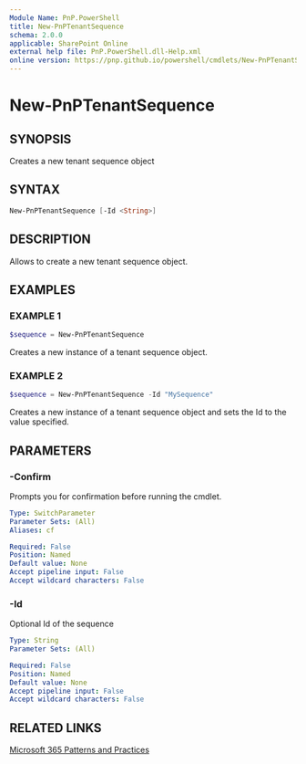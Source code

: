 ```yaml
---
Module Name: PnP.PowerShell
title: New-PnPTenantSequence
schema: 2.0.0
applicable: SharePoint Online
external help file: PnP.PowerShell.dll-Help.xml
online version: https://pnp.github.io/powershell/cmdlets/New-PnPTenantSequence.html
---
```

 
# New-PnPTenantSequence

## SYNOPSIS
Creates a new tenant sequence object

## SYNTAX

```powershell
New-PnPTenantSequence [-Id <String>]   
```

## DESCRIPTION

Allows to create a new tenant sequence object.

## EXAMPLES

### EXAMPLE 1
```powershell
$sequence = New-PnPTenantSequence
```

Creates a new instance of a tenant sequence object.

### EXAMPLE 2
```powershell
$sequence = New-PnPTenantSequence -Id "MySequence"
```

Creates a new instance of a tenant sequence object and sets the Id to the value specified.

## PARAMETERS

### -Confirm
Prompts you for confirmation before running the cmdlet.

```yaml
Type: SwitchParameter
Parameter Sets: (All)
Aliases: cf

Required: False
Position: Named
Default value: None
Accept pipeline input: False
Accept wildcard characters: False
```

### -Id
Optional Id of the sequence

```yaml
Type: String
Parameter Sets: (All)

Required: False
Position: Named
Default value: None
Accept pipeline input: False
Accept wildcard characters: False
```

## RELATED LINKS

[Microsoft 365 Patterns and Practices](https://aka.ms/m365pnp)

